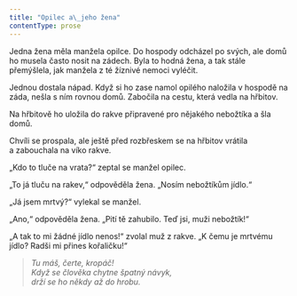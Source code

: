 ```yaml
---
title: "Opilec a\_jeho žena"
contentType: prose
---
```


Jedna žena měla manžela opilce. Do hospody odcházel po svých, ale domů ho musela často nosit na zádech. Byla to hodná žena, a tak stále přemýšlela, jak manžela z té žíznivé nemoci vyléčit.

Jednou dostala nápad. Když si ho zase namol opilého naložila v hospodě na záda, nešla s ním rovnou domů. Zabočila na cestu, která vedla na hřbitov.

Na hřbitově ho uložila do rakve připravené pro nějakého nebožtíka a šla domů.

Chvíli se prospala, ale ještě před rozbřeskem se na hřbitov vrátila a zabouchala na víko rakve.

„Kdo to tluče na vrata?“ zeptal se manžel opilec.

„To já tluču na rakev,“ odpověděla žena. „Nosím nebožtíkům jídlo.“

„Já jsem mrtvý?“ vylekal se manžel.

„Ano,“ odpověděla žena. „Pití tě zahubilo. Teď jsi, muži nebožtík!“

„A tak to mi žádné jídlo nenos!“ zvolal muž z rakve. „K čemu je mrtvému jídlo? Radši mi přines kořaličku!“

  

> _Tu máš, čerte, kropáč!  
> Když se člověka chytne špatný návyk,  
> drží se ho někdy až do hrobu._
